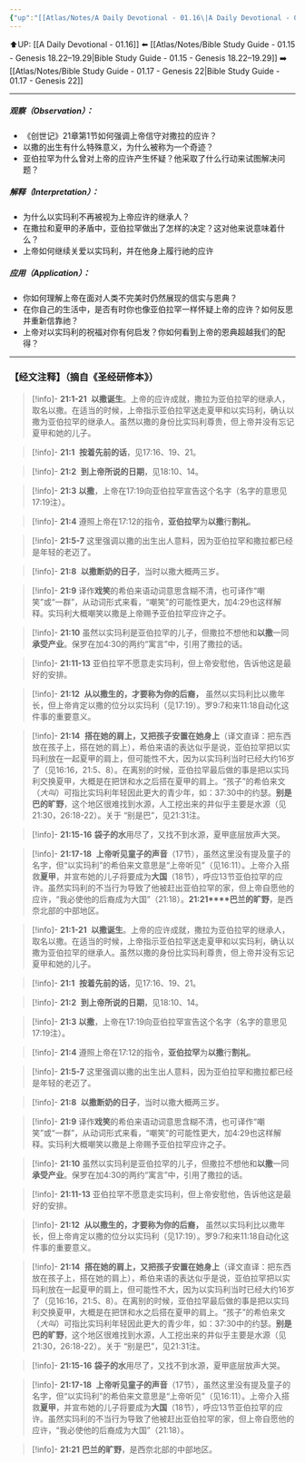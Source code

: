 ```yaml
---
{"up":"[[Atlas/Notes/A Daily Devotional - 01.16\|A Daily Devotional - 01.16]]","dg-publish":true,"permalink":"/atlas/notes/bible-study-guide-01-16-genesis-21-1-21/","dgPassFrontmatter":true}
---
```


⬆️UP: [[A Daily Devotional - 01.16]]
⬅️ [[Atlas/Notes/Bible Study Guide - 01.15 - Genesis 18.22–19.29\|Bible Study Guide - 01.15 - Genesis 18.22–19.29]]
➡️ [[Atlas/Notes/Bible Study Guide - 01.17 - Genesis 22\|Bible Study Guide - 01.17 - Genesis 22]] 

---
##### 观察（Observation）：
- 《创世记》21章第1节如何强调上帝信守对撒拉的应许？
- 以撒的出生有什么特殊意义，为什么被称为一个奇迹？
- 亚伯拉罕为什么曾对上帝的应许产生怀疑？他采取了什么行动来试图解决问题？
#####  解释（Interpretation）：
- 为什么以实玛利不再被视为上帝应许的继承人？
-  在撒拉和夏甲的矛盾中，亚伯拉罕做出了怎样的决定？这对他来说意味着什么？
- 上帝如何继续关爱以实玛利，并在他身上履行祂的应许
#####  应用（Application）：
- 你如何理解上帝在面对人类不完美时仍然展现的信实与恩典？
- 在你自己的生活中，是否有时你也像亚伯拉罕一样怀疑上帝的应许？如何反思并重新信靠祂？
- 上帝对以实玛利的祝福对你有何启发？你如何看到上帝的恩典超越我们的配得？
---
### 【经文注释】（摘自《圣经研修本》）

> [!info]- **21:1-21** 
> **以撒诞生**。上帝的应许成就，撒拉为亚伯拉罕的继承人，取名以撒。在适当的时候，上帝指示亚伯拉罕送走夏甲和以实玛利，确认以撒为亚伯拉罕的继承人。虽然以撒的身份比实玛利尊贵，但上帝并没有忘记夏甲和她的儿子。

> [!info]- **21:1** 
> **按着先前的话**，见17:16、19、21。

> [!info]- **21:2** 
> **到上帝所说的日期**，见18:10、14。

> [!info]- **21:3**
> **以撒**，上帝在17:19向亚伯拉罕宣告这个名字（名字的意思见17:19注）。

> [!info]- **21:4**
> 遵照上帝在17:12的指令，**亚伯拉罕**为**以撒**行**割礼**。

> [!info]- **21:5-7**
> 这里强调以撒的出生出人意料，因为亚伯拉罕和撒拉都已经是年轻的老迈了。

> [!info]- **21:8** 
> **以撒断奶的日子**，当时以撒大概两三岁。

> [!info]- **21:9**
> 译作**戏笑**的希伯来语动词意思含糊不清，也可译作“嘲笑”或“一群”，从动词形式来看，“嘲笑”的可能性更大，加4:29也这样解释。实玛利大概嘲笑以撒是上帝赐予亚伯拉罕应许之子。

> [!info]- **21:10**
> 虽然以实玛利是亚伯拉罕的儿子，但撒拉不想他和**以撒**一同**承受产业**。保罗在加4:30的两约“寓言”中，引用了撒拉的话。

> [!info]- **21:11-13**
> 亚伯拉罕不愿意走实玛利，但上帝安慰他，告诉他这是最好的安排。

> [!info]- **21:12** 
> **从以撒生的，才要称为你的后裔，** 虽然以实玛利比以撒年长，但上帝肯定以撒的位分以实玛利（见17:19）。罗9:7和来11:18自动化这件事的重要意义。

> [!info]- **21:14** 
> **搭在她的肩上，又把孩子安置在她身上**（译文直译：把东西放在孩子上，搭在她的肩上），希伯来语的表达似乎是说，亚伯拉罕把以实玛利放在一起夏甲的肩上，但可能性不大，因为以实玛利当时已经大约16岁了（见16:16，21:5、8）。在离别的时候，亚伯拉罕最后做的事是把以实玛利交换夏甲，大概是在把饼和水之后搭在夏甲的肩上。“孩子”的希伯来文（_大叫_）可指比实玛利年轻因此更大的青少年，如：37:30中的约瑟。**别是巴的旷野**，这个地区很难找到水源，人工挖出来的井似乎主要是水源（见21:30，26:18-22）。关于 “别是巴”，见21:31注。

> [!info]- **21:15-16**
> **袋子的水**用尽了，又找不到水​​源，夏甲底层放声大哭。

> [!info]- **21:17-18** 
> **上帝听见童子的声音**（17节），虽然这里没有提及童子的名字，但“以实玛利”的希伯来文意思是“上帝听见”（见16:11）。上帝介入搭救**夏甲**，并宣布她的儿子将要成为**大国**（18节），呼应13节亚伯拉罕的应许。虽然实玛利的不当行为导致了他被赶出亚伯拉罕的家，但上帝自愿他的应许，“我必使他的后裔成为大国”（21:18）。**21:21****巴兰的旷野**，是西奈北部的中部地区。

> [!info]- **21:1-21** 
> **以撒诞生**。上帝的应许成就，撒拉为亚伯拉罕的继承人，取名以撒。在适当的时候，上帝指示亚伯拉罕送走夏甲和以实玛利，确认以撒为亚伯拉罕的继承人。虽然以撒的身份比实玛利尊贵，但上帝并没有忘记夏甲和她的儿子。

> [!info]- **21:1** 
> **按着先前的话**，见17:16、19、21。

> [!info]- **21:2** 
> **到上帝所说的日期**，见18:10、14。

> [!info]- **21:3**
> **以撒**，上帝在17:19向亚伯拉罕宣告这个名字（名字的意思见17:19注）。

> [!info]- **21:4**
> 遵照上帝在17:12的指令，**亚伯拉罕**为**以撒**行**割礼**。

> [!info]- **21:5-7**
> 这里强调以撒的出生出人意料，因为亚伯拉罕和撒拉都已经是年轻的老迈了。

> [!info]- **21:8** 
> **以撒断奶的日子**，当时以撒大概两三岁。

> [!info]- **21:9**
> 译作**戏笑**的希伯来语动词意思含糊不清，也可译作“嘲笑”或“一群”，从动词形式来看，“嘲笑”的可能性更大，加4:29也这样解释。实玛利大概嘲笑以撒是上帝赐予亚伯拉罕应许之子。

> [!info]- **21:10**
> 虽然以实玛利是亚伯拉罕的儿子，但撒拉不想他和**以撒**一同**承受产业**。保罗在加4:30的两约“寓言”中，引用了撒拉的话。

> [!info]- **21:11-13**
> 亚伯拉罕不愿意走实玛利，但上帝安慰他，告诉他这是最好的安排。

> [!info]- **21:12** 
> **从以撒生的，才要称为你的后裔，** 虽然以实玛利比以撒年长，但上帝肯定以撒的位分以实玛利（见17:19）。罗9:7和来11:18自动化这件事的重要意义。

> [!info]- **21:14** 
> **搭在她的肩上，又把孩子安置在她身上**（译文直译：把东西放在孩子上，搭在她的肩上），希伯来语的表达似乎是说，亚伯拉罕把以实玛利放在一起夏甲的肩上，但可能性不大，因为以实玛利当时已经大约16岁了（见16:16，21:5、8）。在离别的时候，亚伯拉罕最后做的事是把以实玛利交换夏甲，大概是在把饼和水之后搭在夏甲的肩上。“孩子”的希伯来文（_大叫_）可指比实玛利年轻因此更大的青少年，如：37:30中的约瑟。**别是巴的旷野**，这个地区很难找到水源，人工挖出来的井似乎主要是水源（见21:30，26:18-22）。关于 “别是巴”，见21:31注。

> [!info]- **21:15-16** 
> **袋子的水**用尽了，又找不到水​​源，夏甲底层放声大哭。

> [!info]- **21:17-18** 
> **上帝听见童子的声音**（17节），虽然这里没有提及童子的名字，但“以实玛利”的希伯来文意思是“上帝听见”（见16:11）。上帝介入搭救**夏甲**，并宣布她的儿子将要成为**大国**（18节），呼应13节亚伯拉罕的应许。虽然实玛利的不当行为导致了他被赶出亚伯拉罕的家，但上帝自愿他的应许，“我必使他的后裔成为大国”（21:18）。

> [!info]-  **21:21**
> **巴兰的旷野**，是西奈北部的中部地区。